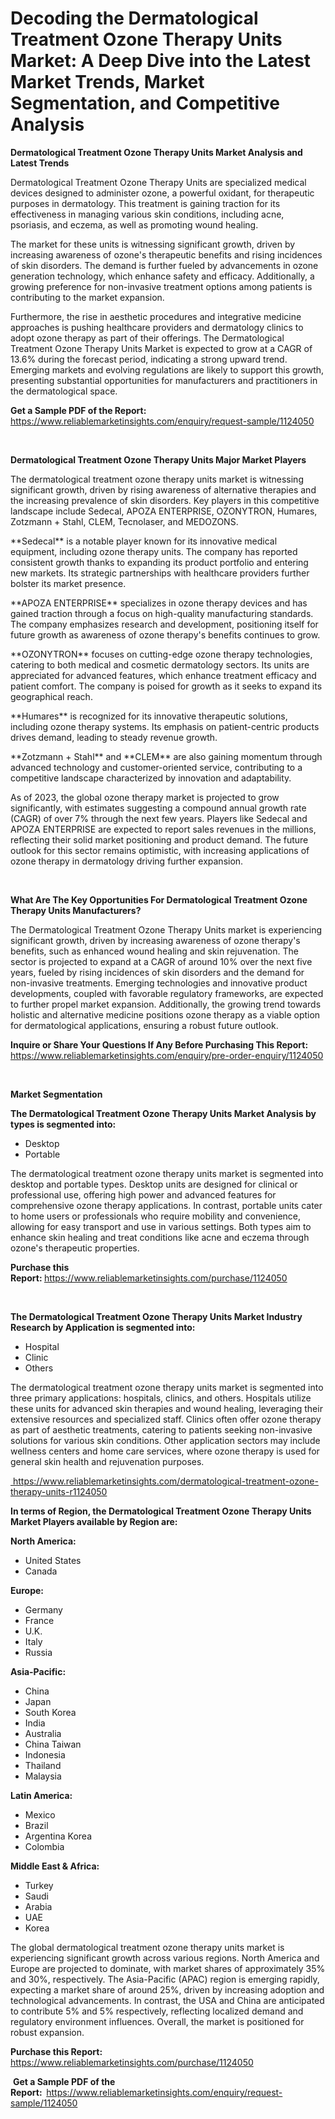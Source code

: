 <p><h1>Decoding the Dermatological Treatment Ozone Therapy Units Market: A Deep Dive into the Latest Market Trends, Market Segmentation, and Competitive Analysis</h1></p><p><strong>Dermatological Treatment Ozone Therapy Units Market Analysis and Latest Trends</strong></p>
<p><p>Dermatological Treatment Ozone Therapy Units are specialized medical devices designed to administer ozone, a powerful oxidant, for therapeutic purposes in dermatology. This treatment is gaining traction for its effectiveness in managing various skin conditions, including acne, psoriasis, and eczema, as well as promoting wound healing. </p><p>The market for these units is witnessing significant growth, driven by increasing awareness of ozone's therapeutic benefits and rising incidences of skin disorders. The demand is further fueled by advancements in ozone generation technology, which enhance safety and efficacy. Additionally, a growing preference for non-invasive treatment options among patients is contributing to the market expansion.</p><p>Furthermore, the rise in aesthetic procedures and integrative medicine approaches is pushing healthcare providers and dermatology clinics to adopt ozone therapy as part of their offerings. The Dermatological Treatment Ozone Therapy Units Market is expected to grow at a CAGR of 13.6% during the forecast period, indicating a strong upward trend. Emerging markets and evolving regulations are likely to support this growth, presenting substantial opportunities for manufacturers and practitioners in the dermatological space.</p></p>
<p><strong>Get a Sample PDF of the Report:&nbsp;</strong> <a href="https://www.reliablemarketinsights.com/enquiry/request-sample/1124050?utm_campaign=2207&utm_medium=2&utm_source=Github&utm_content=ia&utm_term=14042025&utm_id=dermatological-treatment-ozone-therapy-units">https://www.reliablemarketinsights.com/enquiry/request-sample/1124050</a></p>
<p>&nbsp;</p>
<p><strong>Dermatological Treatment Ozone Therapy Units Major Market Players</strong></p>
<p><p>The dermatological treatment ozone therapy units market is witnessing significant growth, driven by rising awareness of alternative therapies and the increasing prevalence of skin disorders. Key players in this competitive landscape include Sedecal, APOZA ENTERPRISE, OZONYTRON, Humares, Zotzmann + Stahl, CLEM, Tecnolaser, and MEDOZONS.</p><p>**Sedecal** is a notable player known for its innovative medical equipment, including ozone therapy units. The company has reported consistent growth thanks to expanding its product portfolio and entering new markets. Its strategic partnerships with healthcare providers further bolster its market presence.</p><p>**APOZA ENTERPRISE** specializes in ozone therapy devices and has gained traction through a focus on high-quality manufacturing standards. The company emphasizes research and development, positioning itself for future growth as awareness of ozone therapy's benefits continues to grow.</p><p>**OZONYTRON** focuses on cutting-edge ozone therapy technologies, catering to both medical and cosmetic dermatology sectors. Its units are appreciated for advanced features, which enhance treatment efficacy and patient comfort. The company is poised for growth as it seeks to expand its geographical reach.</p><p>**Humares** is recognized for its innovative therapeutic solutions, including ozone therapy systems. Its emphasis on patient-centric products drives demand, leading to steady revenue growth.</p><p>**Zotzmann + Stahl** and **CLEM** are also gaining momentum through advanced technology and customer-oriented service, contributing to a competitive landscape characterized by innovation and adaptability.</p><p>As of 2023, the global ozone therapy market is projected to grow significantly, with estimates suggesting a compound annual growth rate (CAGR) of over 7% through the next few years. Players like Sedecal and APOZA ENTERPRISE are expected to report sales revenues in the millions, reflecting their solid market positioning and product demand. The future outlook for this sector remains optimistic, with increasing applications of ozone therapy in dermatology driving further expansion.</p></p>
<p>&nbsp;</p>
<p><strong>What Are The Key Opportunities For Dermatological Treatment Ozone Therapy Units Manufacturers?</strong></p>
<p><p>The Dermatological Treatment Ozone Therapy Units market is experiencing significant growth, driven by increasing awareness of ozone therapy's benefits, such as enhanced wound healing and skin rejuvenation. The sector is projected to expand at a CAGR of around 10% over the next five years, fueled by rising incidences of skin disorders and the demand for non-invasive treatments. Emerging technologies and innovative product developments, coupled with favorable regulatory frameworks, are expected to further propel market expansion. Additionally, the growing trend towards holistic and alternative medicine positions ozone therapy as a viable option for dermatological applications, ensuring a robust future outlook.</p></p>
<p><strong>Inquire or Share Your Questions If Any Before Purchasing This Report:</strong> <a href="https://www.reliablemarketinsights.com/enquiry/pre-order-enquiry/1124050?utm_campaign=2207&utm_medium=2&utm_source=Github&utm_content=ia&utm_term=14042025&utm_id=dermatological-treatment-ozone-therapy-units">https://www.reliablemarketinsights.com/enquiry/pre-order-enquiry/1124050</a></p>
<p>&nbsp;</p>
<p><strong>Market Segmentation</strong></p>
<p><strong>The Dermatological Treatment Ozone Therapy Units Market Analysis by types is segmented into:</strong></p>
<p><ul><li>Desktop</li><li>Portable</li></ul></p>
<p><p>The dermatological treatment ozone therapy units market is segmented into desktop and portable types. Desktop units are designed for clinical or professional use, offering high power and advanced features for comprehensive ozone therapy applications. In contrast, portable units cater to home users or professionals who require mobility and convenience, allowing for easy transport and use in various settings. Both types aim to enhance skin healing and treat conditions like acne and eczema through ozone's therapeutic properties.</p></p>
<p><strong>Purchase this Report:&nbsp;</strong><a href="https://www.reliablemarketinsights.com/purchase/1124050?utm_campaign=2207&utm_medium=2&utm_source=Github&utm_content=ia&utm_term=14042025&utm_id=dermatological-treatment-ozone-therapy-units">https://www.reliablemarketinsights.com/purchase/1124050</a></p>
<p>&nbsp;</p>
<p><strong>The Dermatological Treatment Ozone Therapy Units Market Industry Research by Application is segmented into:</strong></p>
<p><ul><li>Hospital</li><li>Clinic</li><li>Others</li></ul></p>
<p><p>The dermatological treatment ozone therapy units market is segmented into three primary applications: hospitals, clinics, and others. Hospitals utilize these units for advanced skin therapies and wound healing, leveraging their extensive resources and specialized staff. Clinics often offer ozone therapy as part of aesthetic treatments, catering to patients seeking non-invasive solutions for various skin conditions. Other application sectors may include wellness centers and home care services, where ozone therapy is used for general skin health and rejuvenation purposes.</p></p>
<p><a href="https://www.reliablemarketinsights.com/dermatological-treatment-ozone-therapy-units-r1124050?utm_campaign=2207&utm_medium=2&utm_source=Github&utm_content=ia&utm_term=14042025&utm_id=dermatological-treatment-ozone-therapy-units">&nbsp;https://www.reliablemarketinsights.com/dermatological-treatment-ozone-therapy-units-r1124050</a></p>
<p><strong>In terms of Region, the Dermatological Treatment Ozone Therapy Units Market Players available by Region are:</strong></p>
<p>
    <p> <strong> North America: </strong>
        <ul>
            <li>United States</li>
            <li>Canada</li>
        </ul>
        </p> 
    <p> <strong> Europe: </strong>
        <ul>
            <li>Germany</li>
            <li>France</li>
            <li>U.K.</li>
            <li>Italy</li>
            <li>Russia</li>
        </ul>
        </p> 
    <p> <strong> Asia-Pacific: </strong>
        <ul>
            <li>China</li>
            <li>Japan</li>
            <li>South Korea</li>
            <li>India</li>
            <li>Australia</li>
            <li>China Taiwan</li>
            <li>Indonesia</li>
            <li>Thailand</li>
            <li>Malaysia</li>
        </ul>
        </p> 
    <p> <strong> Latin America: </strong>
        <ul>
            <li>Mexico</li>
            <li>Brazil</li>
            <li>Argentina Korea</li>
            <li>Colombia</li>
        </ul>
        </p> 
    <p> <strong> Middle East & Africa: </strong>
        <ul>
            <li>Turkey</li>
            <li>Saudi</li>
            <li>Arabia</li>
            <li>UAE</li>
            <li>Korea</li>
        </ul>
    </p>
    </p>
<p><p>The global dermatological treatment ozone therapy units market is experiencing significant growth across various regions. North America and Europe are projected to dominate, with market shares of approximately 35% and 30%, respectively. The Asia-Pacific (APAC) region is emerging rapidly, expecting a market share of around 25%, driven by increasing adoption and technological advancements. In contrast, the USA and China are anticipated to contribute 5% and 5% respectively, reflecting localized demand and regulatory environment influences. Overall, the market is positioned for robust expansion.</p></p>
<p><strong>Purchase this Report: </strong><a href="https://www.reliablemarketinsights.com/purchase/1124050?utm_campaign=2207&utm_medium=2&utm_source=Github&utm_content=ia&utm_term=14042025&utm_id=dermatological-treatment-ozone-therapy-units">https://www.reliablemarketinsights.com/purchase/1124050</a></p>
<p>&nbsp;<strong>Get a Sample PDF of the Report:&nbsp;&nbsp;</strong><a href="https://www.reliablemarketinsights.com/enquiry/request-sample/1124050?utm_campaign=2207&utm_medium=2&utm_source=Github&utm_content=ia&utm_term=14042025&utm_id=dermatological-treatment-ozone-therapy-units">https://www.reliablemarketinsights.com/enquiry/request-sample/1124050</a></p>
<p><strong></strong></p>
<p><p></p><p></p><p></p></p>
